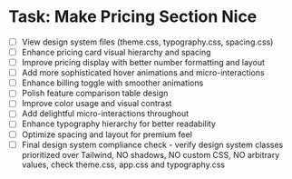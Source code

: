 # Task: Make Pricing Section Nice

- [ ] View design system files (theme.css, typography.css, spacing.css)
- [ ] Enhance pricing card visual hierarchy and spacing
- [ ] Improve pricing display with better number formatting and layout
- [ ] Add more sophisticated hover animations and micro-interactions
- [ ] Enhance billing toggle with smoother animations
- [ ] Polish feature comparison table design
- [ ] Improve color usage and visual contrast
- [ ] Add delightful micro-interactions throughout
- [ ] Enhance typography hierarchy for better readability
- [ ] Optimize spacing and layout for premium feel
- [ ] Final design system compliance check - verify design system classes prioritized over Tailwind, NO shadows, NO custom CSS, NO arbitrary values, check theme.css, app.css and typography.css